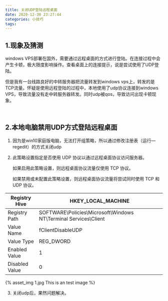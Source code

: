 ```yaml
---
title: 关闭UDP登陆远程桌面
date: 2020-12-30 23:27:44
categories: 小技巧
tags:
---
```


## 1.现象及猜测

windows VPS部署在国外，需要通过远程桌面的方式进行登陆。在连接过程中会产生卡顿，极大限度影响操作。查看桌面上的连接提示，说是尝试使用了UDP登陆。

但是我有一台线路良好的中转服务器把流量转发到windows vps上，转发的是TCP流量。怀疑是使用远程登陆的过程中，本地使用了udp协议连接到windows VPS，导致流量没有走中转服务器转发。同时udp被qos，导致访问出现卡顿现象。

<br>

## 2.本地电脑禁用UDP方式登陆远程桌面

1. 因为是win10家庭版电脑，无法打开组策略，所以通过修改注册表（运行—regedit）的方式关闭udp

2. 此策略设置指定是否使用 UDP 协议以通过远程桌面协议访问服务器。

   如果启用此策略设置，则远程桌面协议流量仅使用 TCP 协议。

   如果禁用或未配置此策略设置，则远程桌面协议流量将尝试同时使用 TCP 和 UDP 协议。

| Registry Hive  | HKEY_LOCAL_MACHINE                                           |
| -------------- | ------------------------------------------------------------ |
| Registry Path  | SOFTWARE\Policies\Microsoft\Windows NT\Terminal Services\Client |
| Value Name     | fClientDisableUDP                                            |
| Value Type     | REG_DWORD                                                    |
| Enabled Value  | 1                                                            |
| Disabled Value | 0                                                            |

{% asset_img 1.jpg This is an test image %}

3. 关闭udp后，果然问题解决。